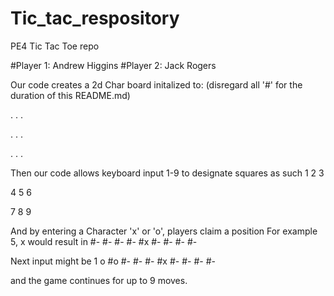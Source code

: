 # Tic_tac_respository
PE4 Tic Tac Toe repo

#Player 1: Andrew Higgins
#Player 2: Jack Rogers


Our code creates a 2d Char board initalized to: (disregard all '#' for the duration of this README.md)

. . .

. . .

. . .

Then our code allows keyboard input 1-9 to designate squares as such
1 2 3

4 5 6 

7 8 9 

And by entering a Character 'x' or 'o', players claim a position
For example 5, x would result in
#- #- #-
#- #x #-
#- #- #-

Next input might be 1 o
#o #- #-
#- #x #-
#- #- #-

and the game continues for up to 9 moves.
